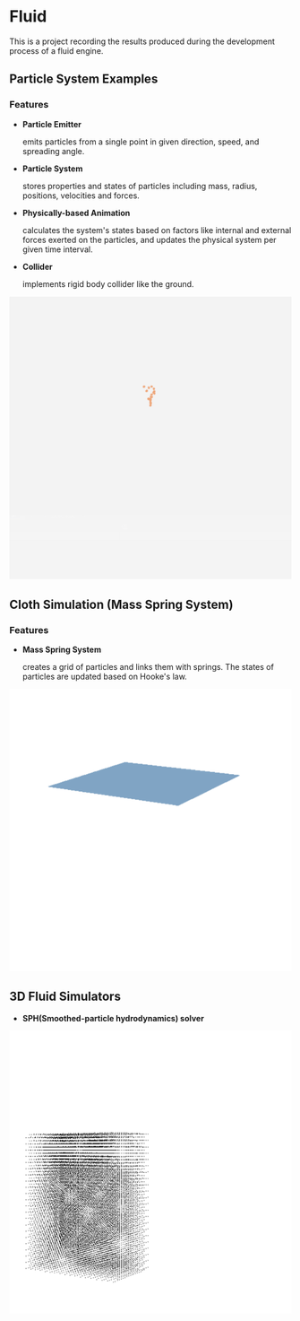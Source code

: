 # Fluid

This is a project recording the results produced during the development process of a fluid engine.

## Particle System Examples

### Features
+ **Particle Emitter**

    emits particles from a single point in given direction, speed, and spreading angle.
+ **Particle System** 

    stores properties and states of particles including mass, radius, positions, velocities and forces.
+ **Physically-based Animation** 

    calculates the system's states based on factors like internal and external forces exerted on the particles, and updates the physical system per given time interval.
+ **Collider** 

    implements rigid body collider like the ground.
    
![image](https://github.com/Hebella/Fluid/blob/master/ParticleSystemTest.gif)

## Cloth Simulation (Mass Spring System)

### Features
+ **Mass Spring System**

    creates a grid of particles and links them with springs. The states of particles are updated based on Hooke's law.
    
![image](https://github.com/Hebella/Fluid/blob/master/ClothSimulationTest.gif)
## 3D Fluid Simulators
+ **SPH(Smoothed-particle hydrodynamics) solver**

![image](https://github.com/Hebella/Fluid/blob/master/SphSolverTest_2.gif)
